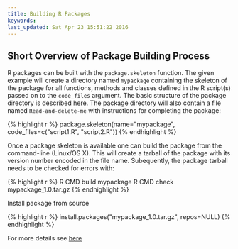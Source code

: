 ```yaml
---
title: Building R Packages
keywords: 
last_updated: Sat Apr 23 15:51:22 2016
---
```


## Short Overview of Package Building Process

R packages can be built with the `package.skeleton` function. The given example will create a directory named `mypackage` containing the skeleton of the package for all functions, methods and classes defined in the R script(s) passed on to the `code_files` argument. The basic structure of the package directory is described [here](http://manuals.bioinformatics.ucr.edu/home/programming-in-r#Progr_pack). The package directory will also contain a file named `Read-and-delete-me` with instructions for completing the package:


{% highlight r %}
package.skeleton(name="mypackage", code_files=c("script1.R", "script2.R"))
{% endhighlight %}

Once a package skeleton is available one can build the package from the command-line (Linux/OS X). This will create a tarball of the package with its version number encoded in the file name. Subequently, the package tarball needs to be checked for errors with:


{% highlight r %}
R CMD build mypackage
R CMD check mypackage_1.0.tar.gz
{% endhighlight %}

Install package from source

{% highlight r %}
install.packages("mypackage_1.0.tar.gz", repos=NULL) 
{% endhighlight %}

For more details see [here](http://manuals.bioinformatics.ucr.edu/home/programming-in-r#TOC-Building-R-Packages)

